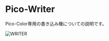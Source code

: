 # Pico-Writer

Pico-Color専用の書き込み機についての説明です。

![WRITER](https://user-images.githubusercontent.com/34668037/59552129-e8de8980-8fbd-11e9-8c39-6bd3009fdddc.png)
